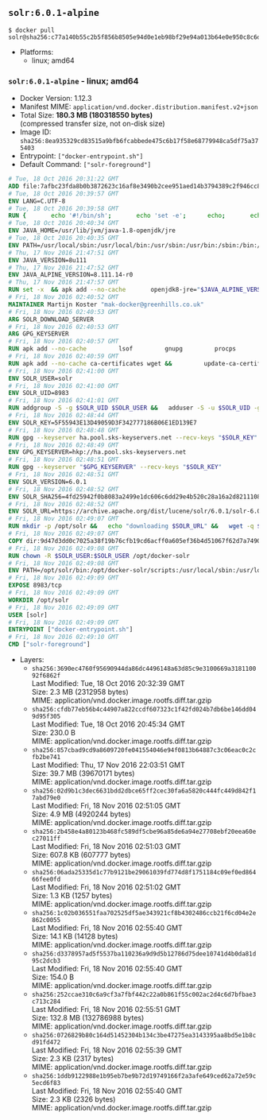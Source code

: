 ## `solr:6.0.1-alpine`

```console
$ docker pull solr@sha256:c77a140b55c2b5f856b8505e94d0e1eb98bf29e94a013b64e0e950c8c6d662d4
```

-	Platforms:
	-	linux; amd64

### `solr:6.0.1-alpine` - linux; amd64

-	Docker Version: 1.12.3
-	Manifest MIME: `application/vnd.docker.distribution.manifest.v2+json`
-	Total Size: **180.3 MB (180318550 bytes)**  
	(compressed transfer size, not on-disk size)
-	Image ID: `sha256:8ea935329cd83515a9bfb6fcabbede475c6b17f58e68779948ca5df75a375403`
-	Entrypoint: `["docker-entrypoint.sh"]`
-	Default Command: `["solr-foreground"]`

```dockerfile
# Tue, 18 Oct 2016 20:31:22 GMT
ADD file:7afbc23fda8b0b3872623c16af8e3490b2cee951aed14b3794389c2f946cc8c7 in / 
# Tue, 18 Oct 2016 20:39:57 GMT
ENV LANG=C.UTF-8
# Tue, 18 Oct 2016 20:39:58 GMT
RUN { 		echo '#!/bin/sh'; 		echo 'set -e'; 		echo; 		echo 'dirname "$(dirname "$(readlink -f "$(which javac || which java)")")"'; 	} > /usr/local/bin/docker-java-home 	&& chmod +x /usr/local/bin/docker-java-home
# Tue, 18 Oct 2016 20:40:34 GMT
ENV JAVA_HOME=/usr/lib/jvm/java-1.8-openjdk/jre
# Tue, 18 Oct 2016 20:40:35 GMT
ENV PATH=/usr/local/sbin:/usr/local/bin:/usr/sbin:/usr/bin:/sbin:/bin:/usr/lib/jvm/java-1.8-openjdk/jre/bin:/usr/lib/jvm/java-1.8-openjdk/bin
# Thu, 17 Nov 2016 21:47:51 GMT
ENV JAVA_VERSION=8u111
# Thu, 17 Nov 2016 21:47:52 GMT
ENV JAVA_ALPINE_VERSION=8.111.14-r0
# Thu, 17 Nov 2016 21:47:57 GMT
RUN set -x 	&& apk add --no-cache 		openjdk8-jre="$JAVA_ALPINE_VERSION" 	&& [ "$JAVA_HOME" = "$(docker-java-home)" ]
# Fri, 18 Nov 2016 02:40:52 GMT
MAINTAINER Martijn Koster "mak-docker@greenhills.co.uk"
# Fri, 18 Nov 2016 02:40:53 GMT
ARG SOLR_DOWNLOAD_SERVER
# Fri, 18 Nov 2016 02:40:53 GMT
ARG GPG_KEYSERVER
# Fri, 18 Nov 2016 02:40:57 GMT
RUN apk add --no-cache         lsof         gnupg         procps         tar         bash
# Fri, 18 Nov 2016 02:40:59 GMT
RUN apk add --no-cache ca-certificates wget &&         update-ca-certificates
# Fri, 18 Nov 2016 02:41:00 GMT
ENV SOLR_USER=solr
# Fri, 18 Nov 2016 02:41:00 GMT
ENV SOLR_UID=8983
# Fri, 18 Nov 2016 02:41:01 GMT
RUN addgroup -S -g $SOLR_UID $SOLR_USER &&   adduser -S -u $SOLR_UID -g $SOLR_USER $SOLR_USER
# Fri, 18 Nov 2016 02:48:44 GMT
ENV SOLR_KEY=5F55943E13D49059D3F342777186B06E1ED139E7
# Fri, 18 Nov 2016 02:48:48 GMT
RUN gpg --keyserver ha.pool.sks-keyservers.net --recv-keys "$SOLR_KEY"
# Fri, 18 Nov 2016 02:48:49 GMT
ENV GPG_KEYSERVER=hkp://ha.pool.sks-keyservers.net
# Fri, 18 Nov 2016 02:48:51 GMT
RUN gpg --keyserver "$GPG_KEYSERVER" --recv-keys "$SOLR_KEY"
# Fri, 18 Nov 2016 02:48:51 GMT
ENV SOLR_VERSION=6.0.1
# Fri, 18 Nov 2016 02:48:52 GMT
ENV SOLR_SHA256=4fd25942f0b8083a2499e1dc606c6dd29e4b520c28a16a2d82111088126d43af
# Fri, 18 Nov 2016 02:48:52 GMT
ENV SOLR_URL=https://archive.apache.org/dist/lucene/solr/6.0.1/solr-6.0.1.tgz
# Fri, 18 Nov 2016 02:49:07 GMT
RUN mkdir -p /opt/solr &&   echo "downloading $SOLR_URL" &&   wget -q $SOLR_URL -O /opt/solr.tgz &&   echo "downloading $SOLR_URL.asc" &&   wget -q $SOLR_URL.asc -O /opt/solr.tgz.asc &&   echo "$SOLR_SHA256 */opt/solr.tgz" | sha256sum -c - &&   (>&2 ls -l /opt/solr.tgz /opt/solr.tgz.asc) &&   gpg --batch --verify /opt/solr.tgz.asc /opt/solr.tgz &&   tar -C /opt/solr --extract --file /opt/solr.tgz --strip-components=1 &&   rm /opt/solr.tgz* &&   rm -Rf /opt/solr/docs/ &&   mkdir -p /opt/solr/server/solr/lib /opt/solr/server/solr/mycores &&   sed -i -e 's/#SOLR_PORT=8983/SOLR_PORT=8983/' /opt/solr/bin/solr.in.sh &&   sed -i -e '/-Dsolr.clustering.enabled=true/ a SOLR_OPTS="$SOLR_OPTS -Dsun.net.inetaddr.ttl=60 -Dsun.net.inetaddr.negative.ttl=60"' /opt/solr/bin/solr.in.sh &&   chown -R $SOLR_USER:$SOLR_USER /opt/solr &&   mkdir /docker-entrypoint-initdb.d /opt/docker-solr/
# Fri, 18 Nov 2016 02:49:07 GMT
COPY dir:9d47d3dd0c7025a38f19b76cfb19cd6acff0a605ef36b4d51067f62d7a74908a in /opt/docker-solr/scripts 
# Fri, 18 Nov 2016 02:49:08 GMT
RUN chown -R $SOLR_USER:$SOLR_USER /opt/docker-solr
# Fri, 18 Nov 2016 02:49:08 GMT
ENV PATH=/opt/solr/bin:/opt/docker-solr/scripts:/usr/local/sbin:/usr/local/bin:/usr/sbin:/usr/bin:/sbin:/bin:/usr/lib/jvm/java-1.8-openjdk/jre/bin:/usr/lib/jvm/java-1.8-openjdk/bin
# Fri, 18 Nov 2016 02:49:09 GMT
EXPOSE 8983/tcp
# Fri, 18 Nov 2016 02:49:09 GMT
WORKDIR /opt/solr
# Fri, 18 Nov 2016 02:49:09 GMT
USER [solr]
# Fri, 18 Nov 2016 02:49:09 GMT
ENTRYPOINT ["docker-entrypoint.sh"]
# Fri, 18 Nov 2016 02:49:10 GMT
CMD ["solr-foreground"]
```

-	Layers:
	-	`sha256:3690ec4760f95690944da86dc4496148a63d85c9e3100669a318110092f6862f`  
		Last Modified: Tue, 18 Oct 2016 20:32:39 GMT  
		Size: 2.3 MB (2312958 bytes)  
		MIME: application/vnd.docker.image.rootfs.diff.tar.gzip
	-	`sha256:cfdb77eb56b4c44907a822ccdf607323c1f42fd024b7db6be146dd049d95f305`  
		Last Modified: Tue, 18 Oct 2016 20:45:34 GMT  
		Size: 230.0 B  
		MIME: application/vnd.docker.image.rootfs.diff.tar.gzip
	-	`sha256:857cbad9cd9a8609720fe041554046e94f0813b64887c3c06eac0c2cfb2be741`  
		Last Modified: Thu, 17 Nov 2016 22:03:51 GMT  
		Size: 39.7 MB (39670171 bytes)  
		MIME: application/vnd.docker.image.rootfs.diff.tar.gzip
	-	`sha256:02d9b1c3dec6631bdd2dbce65ff2cec30fa6a5820c444fc449d842f17abd79e0`  
		Last Modified: Fri, 18 Nov 2016 02:51:05 GMT  
		Size: 4.9 MB (4920244 bytes)  
		MIME: application/vnd.docker.image.rootfs.diff.tar.gzip
	-	`sha256:2b458e4a80123b468fc589df5cbe96a85de6a94e27708ebf20eea60ec27011ff`  
		Last Modified: Fri, 18 Nov 2016 02:51:03 GMT  
		Size: 607.8 KB (607777 bytes)  
		MIME: application/vnd.docker.image.rootfs.diff.tar.gzip
	-	`sha256:06ada25335d1c77b9121be29061039fd774d8f1751184c09ef0ed86466fee0fd`  
		Last Modified: Fri, 18 Nov 2016 02:51:02 GMT  
		Size: 1.3 KB (1257 bytes)  
		MIME: application/vnd.docker.image.rootfs.diff.tar.gzip
	-	`sha256:1c02b036551faa702525df5ae343921cf8b4302486ccb21f6cd04e2e862c0055`  
		Last Modified: Fri, 18 Nov 2016 02:55:40 GMT  
		Size: 14.1 KB (14128 bytes)  
		MIME: application/vnd.docker.image.rootfs.diff.tar.gzip
	-	`sha256:d3378957ad5f5537ba110236a9d9d5b12786d75dee10741d4b0da81d95c2dcb3`  
		Last Modified: Fri, 18 Nov 2016 02:55:40 GMT  
		Size: 154.0 B  
		MIME: application/vnd.docker.image.rootfs.diff.tar.gzip
	-	`sha256:252ccae310c6a9cf3a7fbf442c22a0b861f55c002ac2d4c6d7bfbae3c713c284`  
		Last Modified: Fri, 18 Nov 2016 02:55:51 GMT  
		Size: 132.8 MB (132786988 bytes)  
		MIME: application/vnd.docker.image.rootfs.diff.tar.gzip
	-	`sha256:0726829b80c164d51452304b134c3be47275ea3143395aa8bd5e1b8cd91fd472`  
		Last Modified: Fri, 18 Nov 2016 02:55:39 GMT  
		Size: 2.3 KB (2317 bytes)  
		MIME: application/vnd.docker.image.rootfs.diff.tar.gzip
	-	`sha256:1ddb9122988e1b95eb7be9b72d19749166f2a3afe649ced62a72e59c5ecd6f83`  
		Last Modified: Fri, 18 Nov 2016 02:55:40 GMT  
		Size: 2.3 KB (2326 bytes)  
		MIME: application/vnd.docker.image.rootfs.diff.tar.gzip
